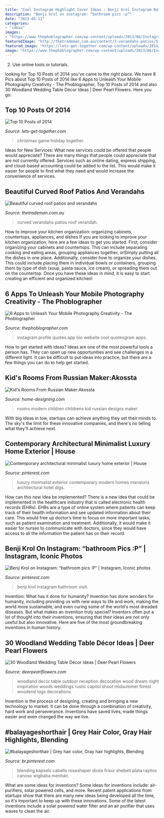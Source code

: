 ```yaml
---
title: "Cool Instagram Highlight Cover Ideas : Benji Krol Instagram Bathroom Visit"
description: "Benji krol on instagram: “bathroom pics :p”"
date: "2023-05-11"
categories:
- "ideas"
images:
- "https://www.thephoblographer.com/wp-content/uploads/2013/06/Instagram.jpg"
featuredImage: "http://thetrademan.com.au/content/2-verandahs-patios/5-curved/curved-attached-verandah.jpg"
featured_image: "https://lets-get-together.com/wp-content/uploads/2014/11/The-Christmas-Game.jpg"
image: "https://www.thephoblographer.com/wp-content/uploads/2013/06/Instagram.jpg"
---
```



2. Use online tools or tutorials.

	

		
looking for Top 10 Posts of 2014 you've came to the right place. We have 8 Pics about Top 10 Posts of 2014 like 6 Apps to Unleash Your Mobile Photography Creativity - The Phoblographer, Top 10 Posts of 2014 and also 30 Woodland Wedding Table Décor Ideas | Deer Pearl Flowers. Here you go:
		
    
## Top 10 Posts Of 2014

<img loading=lazy src="https://lets-get-together.com/wp-content/uploads/2014/11/The-Christmas-Game.jpg" onerror="this.onerror=null;this.src='https://tse4.mm.bing.net/th?id=OIP.BnY9R89rxu_jXQPZmsWWqAHaM5&amp;pid=15.1';" alt="Top 10 Posts of 2014">

_Source: lets-get-together.com_

>christmas game holiday together. 

	

Ideas for New Services: What new services could be offered that people would appreciate?
There are many things that people could appreciate that are not currently offered. Services such as online dating, express shipping, and cloud-based accounting could be added to the list. This would make it easier for people to find what they need and would increase the convenience of services.

    
## Beautiful Curved Roof Patios And Verandahs

<img loading=lazy src="http://thetrademan.com.au/content/2-verandahs-patios/5-curved/curved-attached-verandah.jpg" onerror="this.onerror=null;this.src='https://tse1.mm.bing.net/th?id=OIP.29LvwPZy6B-QODtMK3QmTQHaE8&amp;pid=15.1';" alt="Beautiful curved roof patios and verandahs">

_Source: thetrademan.com.au_

>curved verandahs patios roof verandah. 

	

How to improve your kitchen organization: organizing cabinets, countertops, appliances, and dishes
If you are looking to improve your kitchen organization, here are a few ideas to get you started. First, consider organizing your cabinets and countertops. This can include separating cooking and eating areas, grouping appliances together, orSimply putting all the dishes in one place. Additionally, consider how to organize your dishes. This could include placing them in individual bowls or containers, grouping them by type of dish (soup, pasta sauce, ice cream), or spreading them out on the countertop. Once you have these ideas in mind, it is easy to start creating an efficient and organized kitchen!

    
## 6 Apps To Unleash Your Mobile Photography Creativity - The Phoblographer

<img loading=lazy src="https://www.thephoblographer.com/wp-content/uploads/2013/06/Instagram.jpg" onerror="this.onerror=null;this.src='https://tse4.mm.bing.net/th?id=OIP.T93dOSHd5HIXFkDBUEPk6gAAAA&amp;pid=15.1';" alt="6 Apps to Unleash Your Mobile Photography Creativity - The Phoblographer">

_Source: thephoblographer.com_

>instagram profile quotes app bio website cool quotesgram apps. 

	

How to get started with ideas?
Ideas are one of the most powerful tools a person has. They can open up new opportunities and see challenges in a different light. It can be difficult to put ideas into practice, but there are a few things you can do to help get started.

    
## Kid&#039;s Rooms From Russian Maker:Akossta

<img loading=lazy src="http://cdn.home-designing.com/wp-content/uploads/2009/04/modern-childrens-room.jpg" onerror="this.onerror=null;this.src='https://tse2.mm.bing.net/th?id=OIP.FzUbEhDjn4RWsvDByspnVQHaFy&amp;pid=15.1';" alt="Kid&#039;s Rooms From Russian Maker:Akossta">

_Source: home-designing.com_

>rooms modern children childrens kid russian designs maker. 

	

With big ideas in tow, startups can achieve anything they set their minds to. The sky's the limit for these innovative companies, and there's no telling what they'll achieve next.

    
## Contemporary Architectural Minimalist Luxury Home Exterior | House

<img loading=lazy src="https://i.pinimg.com/736x/a2/2d/25/a22d255b508dcac72c69bd8f2f0942fa.jpg" onerror="this.onerror=null;this.src='https://tse1.mm.bing.net/th?id=OIP.5yvUNEuIv-PZVca9cS-r7wHaKH&amp;pid=15.1';" alt="Contemporary architectural minimalist luxury home exterior | House">

_Source: pinterest.com_

>luxury minimalist exterior contemporary modern homes mansions architectural hotel digs. 

	

How can this new idea be implemented?
There is a new idea that could be implemented in the healthcare industry that is called electronic health records (EHRs). EHRs are a type of online system where patients can keep track of their health information and see updated information about their care. This would free up doctor’s time to focus on more important tasks, such as patient examination and treatment. Additionally, it would make it easier for nurses to communicate with doctors, since they would have access to all the information the patient has on their record.

    
## Benji Krol On Instagram: “bathroom Pics :P” | Instagram, Iconic Photos

<img loading=lazy src="https://i.pinimg.com/736x/19/77/68/197768309bd846893341b69e88a18af7.jpg" onerror="this.onerror=null;this.src='https://tse2.mm.bing.net/th?id=OIP.r7qQl56lZ2ASVGAojb4LYwHaJQ&amp;pid=15.1';" alt="Benji Krol on Instagram: “bathroom pics :P” | Instagram, Iconic photos">

_Source: pinterest.com_

>benji krol instagram bathroom visit. 

	

Invention: What has it done for humanity?
Invention has done wonders for humanity, including providing us with new ways to life and work, making the world more sustainable, and even curing some of the world's most dreaded diseases. But what makes an invention truly special? Inventors often put a lot of thought into their inventions, ensuring that their ideas are not only useful but also innovative. Here are five of the most groundbreaking inventions in human history.

    
## 30 Woodland Wedding Table Décor Ideas | Deer Pearl Flowers

<img loading=lazy src="http://www.deerpearlflowers.com/wp-content/uploads/2015/09/outdoor-woodland-wedding-reception-decor.jpg" onerror="this.onerror=null;this.src='https://tse4.mm.bing.net/th?id=OIP.ih8vwX9twuahy0KweroxNgHaLH&amp;pid=15.1';" alt="30 Woodland Wedding Table Décor Ideas | Deer Pearl Flowers">

_Source: deerpearlflowers.com_

>woodland decor table outdoor reception decoration wood dream night inspiration woods weddings rustic capitol shoot midsummer forest woodend logs decorations. 

	

Invention is the process of designing, creating and bringing a new technology to market. It can be done through a combination of creativity, hard work and perseverance. Inventions have saved lives, made things easier and even changed the way we live.

    
## #balayageshorthair | Grey Hair Color, Gray Hair Highlights, Blending

<img loading=lazy src="https://i.pinimg.com/736x/13/1e/3c/131e3c58b13235bb868bc5a3eab9996e.jpg" onerror="this.onerror=null;this.src='https://tse1.mm.bing.net/th?id=OIP.cPg7LsF9URATUWBsfy8IcgHaJ3&amp;pid=15.1';" alt="#balayageshorthair | Grey hair color, Gray hair highlights, Blending">

_Source: br.pinterest.com_

>blending kapsels cabello roseshaper dicke frisur shebelt plata rayitos canoso wigbaba menhair. 

	

What are some ideas for inventions?
Some ideas for inventions include: air-purifiers, solar powered cells, and more. Recent patent applications from startups show that there are many new ideas being developed all the time, so it's important to keep up with these innovations. Some of the latest inventions include a solar powered water filter and an air purifier that uses waves to clean the air.

